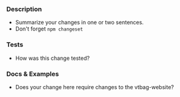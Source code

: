 <!-- 🙌 Thanks for contributing to the vtbag packages!  -->
### Description

 - Summarize your changes in one or two sentences.
 - Don't forget `npm changeset`

### Tests

- How was this change tested?


### Docs & Examples

- Does your change here require changes to the vtbag-website?
